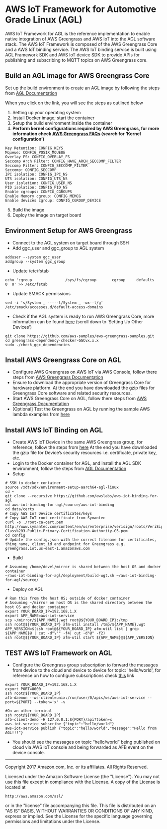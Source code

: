 # AWS IoT Framework for Automotive Grade Linux (AGL)

AWS IoT Framework for AGL is the reference implementation to enable native integration of AWS Greengrass and AWS IoT into the AGL software stack. The AWS IoT Framework is composed of the AWS Greengrass Core and a AWS IoT binding service. The AWS IoT binding service is built using AGL Framework SDK and AWS IoT device SDK to provide APIs for publishing and subscribing to MQTT topics on AWS Greengrass core.

## Build an AGL image for AWS Greengrass Core

Set up the build environment to create an AGL image by following the steps from [AGL Documentation](https://docs.automotivelinux.org/docs/en/master/getting_started/reference/getting-started/image-workflow-intro.html)

When you click on the link, you will see the steps as outlined below
1.	Setting up your operating system
2.	Install Docker image; start the container
3.	Setup the build environment inside the container
4.  **Perform kernel configurations required by AWS Greengrass, for more information check [AWS Greengrass FAQs](https://aws.amazon.com/greengrass/faqs/) (search for ‘Kernel configuration’)**
```
Key Retention: CONFIG_KEYS
Mqueue: CONFIG_POSIX_MQUEUE
Overlay FS: CONFIG_OVERLAY_FS
Seccomp Arch Filter: CONFIG_HAVE_ARCH_SECCOMP_FILTER
Seccomp Filter: CONFIG_SECCOMP_FILTER
Seccomp: CONFIG_SECCOMP
IPC isolation: CONFIG_IPC_NS
UTS isolation: CONFIG_UTS_NS
User isolation: CONFIG_USER_NS
PID isolation: CONFIG_PID_NS
Enable cgroups: CONFIG_CGROUPS
Enable Memory cgroup: CONFIG_MEMCG
Enable devices cgroup: CONFIG_CGROUP_DEVICE
```
5.	Build the image
6.	Deploy the image on target board

## Environment Setup for AWS Greengrass

*	Connect to the AGL system on target board through SSH
* Add ggc_user and ggc_group to AGL system
```
adduser --system ggc_user
addgroup --system ggc_group
```
* Update /etc/fstab
```
echo 'cgroup               /sys/fs/cgroup       cgroup     defaults              0  0' >> /etc/fstab
```
*	Update SMACK permissions
```
sed -i 's/System _ -----l/System _ -wx--l/g' /etc/smack/accesses.d/default-access-domains
```
* Check if the AGL system is ready to run AWS Greengrass Core, more information can be found [here](https://docs.aws.amazon.com/greengrass/latest/developerguide/module1.html) (scroll down to ‘Setting Up Other Devices’)
```
git clone https://github.com/aws-samples/aws-greengrass-samples.git
cd greengrass-dependency-checker-GGCvx.x.x
sudo ./check_ggc_dependencies
```

## Install AWS Greengrass Core on AGL
* Configure AWS Greengrass on AWS IoT via AWS Console, follow there steps from [AWS Greengrass Documentation](https://docs.aws.amazon.com/greengrass/latest/developerguide/gg-config.html)
* Ensure to download the appropriate version of Greengrass Core for hardware platform. At the end you have downloaded the gzip files for Greengrass Core software and related security resources.
*	Start AWS Greengrass Core on AGL, follow there steps from [AWS Greengrass Documentation](https://docs.aws.amazon.com/greengrass/latest/developerguide/gg-device-start.html)
*	[Optional] Test the Greengrass on AGL by running the sample AWS lambda examples from [here](https://docs.aws.amazon.com/greengrass/latest/developerguide/module3-I.html)

## Install AWS IoT Binding on AGL
*	Create AWS IoT Device in the same AWS Greengrass group, for reference, follow the steps from [here](https://docs.aws.amazon.com/greengrass/latest/developerguide/device-group.html) At the end you have downloaded the gzip file for Device’s security resources i.e. certificate, private key, etc.
*	Login to the Docker container for AGL, and install the AGL SDK environment, follow the steps from [AGL Documentation](http://docs.automotivelinux.org/docs/devguides/en/dev/reference/sdk-devkit/docs/part-1/1_7-SDK-compilation-installation.html)
* Setup
```
# SSH to docker container
source /xdt/sdk/environment-setup-aarch64-agl-linux
cd ~
git clone --recursive https://github.com/awslabs/aws-iot-binding-for-agl
cd aws-iot-binding-for-agl/source/aws-iot-binding
cd data/certs
# Copy AWS IoT Device certificates/keys
# Copy AWS IoT root certificate from Symantec
curl -o ./root-ca-cert.pem http://www.symantec.com/content/en/us/enterprise/verisign/roots/VeriSign-Class%203-Public-Primary-Certification-Authority-G5.pem
cd config
# Update the config.json with the correct filename for certificates, thing_name, client_id and endpoint for Greengrass e.g. greengrass.iot.us-east-1.amazonaws.com
```
* Build
```
# Assuming /home/devel/mirror is shared between the host OS and docker container
~/aws-iot-binding-for-agl/deployment/build-wgt.sh ~/aws-iot-binding-for-agl/source/
```
* Deploy on AGL
```
# Run this from the host OS; outside of docker container
# Assuming ~/mirror on host OS is the shared directory between the host OS and docker container
export YOUR_BOARD_IP=192.168.1.X
export APP_NAME=aws-iot-service
scp ~/mirror/${APP_NAME}.wgt root@${YOUR_BOARD_IP}:/tmp
ssh root@${YOUR_BOARD_IP} afm-util install /tmp/${APP_NAME}.wgt
APP_VERSION=$(ssh root@${YOUR_BOARD_IP} afm-util list | grep ${APP_NAME}@ | cut -d"\"" -f4| cut -d"@" -f2)
ssh root@${YOUR_BOARD_IP} afm-util start ${APP_NAME}@${APP_VERSION}
```

## TEST AWS IoT Framework on AGL
* Configure the Greengrass group subscription to forward the messages from device to the cloud and device to device for topic: 'hello/world', for reference on how to configure subscriptions check [this](https://docs.aws.amazon.com/greengrass/latest/developerguide/config-subs.html) link

```
export YOUR_BOARD_IP=192.168.1.X
export PORT=8000
ssh root@${YOUR_BOARD_IP}
afb-daemon --ws-client=unix:/run/user/0/apis/ws/aws-iot-service --port=${PORT} --token='x' -v

#On an other terminal
ssh root@${YOUR_BOARD_IP}
afb-client-demo -H 127.0.0.1:${PORT}/api?token=x
aws-iot-service subscribe {"topic":"hello/world"}
aws-iot-service publish {"topic":"hello/world","message":"Hello from AGL!!!"}
```

* You should see the messages on topic “hello/world” being published on cloud via AWS IoT console and being forwarded as AFB event on the device console.
***

Copyright 2017 Amazon.com, Inc. or its affiliates. All Rights Reserved.

Licensed under the Amazon Software License (the "License"). You may not use this file except in compliance with the License. A copy of the License is located at

    http://aws.amazon.com/asl/

or in the "license" file accompanying this file. This file is distributed on an "AS IS" BASIS, WITHOUT WARRANTIES OR CONDITIONS OF ANY KIND, express or implied. See the License for the specific language governing permissions and limitations under the License.
